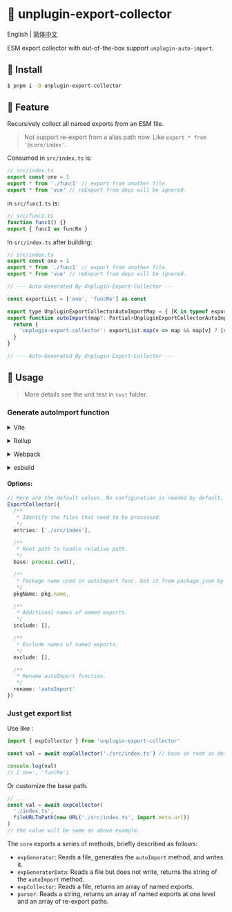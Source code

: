 # :tada: unplugin-export-collector

English | [简体中文](./README-zh.md)

ESM export collector with out-of-the-box support `unplugin-auto-import`.

## :hammer: Install

```sh
$ pnpm i -D unplugin-export-collector
```

## :rocket: Feature

Recursively collect all named exports from an ESM file.

> Not support re-export from a alias path now. Like `export * from '@core/index'`.

Consumed in `src/index.ts` is:

```js
// src/index.ts
export const one = 1
export * from './func1' // export from another file.
export * from 'vue' // reExport from deps will be ignored.
```

in `src/func1.ts` is:

```js
// src/func1.ts
function func1() {}
export { func1 as funcRe }
```

In `src/index.ts` after building:

```js
// src/index.ts
export const one = 1
export * from './func1' // export from another file.
export * from 'vue' // reExport from deps will be ignored.

// --- Auto-Generated By Unplugin-Export-Collector ---

const exportList = ['one', 'funcRe'] as const

export type UnpluginExportCollectorAutoImportMap = { [K in typeof exportList[number]]: string }
export function autoImport(map?: Partial<UnpluginExportCollectorAutoImportMap>): Record<string, (string | [string, string])[]> {
  return {
    'unplugin-export-collector': exportList.map(v => map && map[v] ? [v, map[v]] as [string, string] : v),
  }
}

// --- Auto-Generated By Unplugin-Export-Collector ---
```

## :wrench: Usage

> More details see the unit test in `test` folder.

### Generate autoImport function

<details>
<summary>Vite</summary><br>

```ts
// vite.config.ts
import ExportCollector from 'unplugin-export-collector/vite'

export default defineConfig({
  plugins: [
    ExportCollector({ /* options */ }),
  ],
})
```

<br></details>

<details>
<summary>Rollup</summary><br>

```ts
// rollup.config.js
import ExportCollector from 'unplugin-export-collector/rollup'

export default {
  plugins: [
    ExportCollector({ /* options */ }),
    // other plugins
  ],
}
```

<br></details>

<details>
<summary>Webpack</summary><br>

```ts
// webpack.config.js
module.exports = {
  /* ... */
  plugins: [
    require('unplugin-export-collector/webpack').default({ /* options */ }),
  ],
}
```

<br></details>

<details>
<summary>esbuild</summary><br>

```ts
// esbuild.config.js
import { build } from 'esbuild'
import ExportCollector from 'unplugin-export-collector/esbuild'

build({
  /* ... */
  plugins: [
    ExportCollector({
      /* options */
    }),
  ],
})
```

<br></details>

#### Options:

```ts
// Here are the default values. No configuration is needed by default. `ExportCollector()`
ExportCollector({
  /**
   * Identify the files that need to be processed.
   */
  entries: ['./src/index'],

  /**
   * Root path to handle relative path.
   */
  base: process.cwd(),

  /**
   * Package name used in autoImport func. Get it from package.json by default.
   */
  pkgName: pkg.name,

  /**
   * Additional names of named exports.
   */
  include: [],

  /**
   * Exclude names of named exports.
   */
  exclude: [],

  /**
   * Rename autoImport function.
   */
  rename: 'autoImport'
})
```

### Just get export list

Use like :

```js
import { expCollector } from 'unplugin-export-collector'

const val = await expCollector('./src/index.ts') // base on root as default.

console.log(val)
// ['one', 'funcRe']
```

Or customize the base path.

```js
// ...
const val = await expCollector(
  './index.ts',
  fileURLToPath(new URL('./src/index.ts', import.meta.url))
)
// the value will be same as above example.
```

The `core` exports a series of methods, briefly described as follows:

- `expGenerator`: Reads a file, generates the `autoImport` method, and writes it.
- `expGeneratorData`: Reads a file but does not write, returns the string of the `autoImport` method.
- `expCollector`: Reads a file, returns an array of named exports.
- `parser`: Reads a string, returns an array of named exports at one level and an array of re-export paths.
